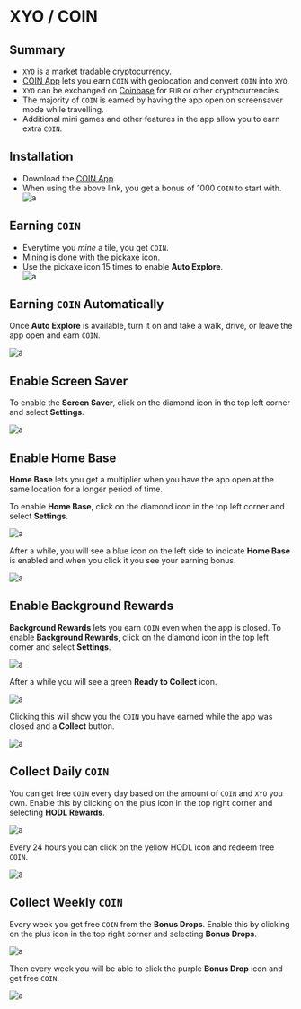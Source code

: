 # XYO / COIN

## Summary

* [`XYO`](https://coinmarketcap.com/currencies/xyo/) is a market tradable cryptocurrency.
* [COIN App](https://coin.onelink.me/ePJg?af_referrer_name=User&af_siteid=1450443351&af_referrer_uid=1591719668127-5903811&af_channel=Share&pid=af_app_invites&af_referrer_customer_id=CenRw6OyeVZ3Pczp8ivi9Jh5IFQ2) lets you earn `COIN` with geolocation and convert `COIN` into `XYO`.
* `XYO` can be exchanged on [Coinbase](https://coinbase.com/join/CUMPS_Y?src=referral-link) for `EUR` or other cryptocurrencies.
* The majority of `COIN` is earned by having the app open on screensaver mode while travelling.
* Additional mini games and other features in the app allow you to earn extra `COIN`.

## Installation

* Download the [COIN App](https://coin.onelink.me/ePJg?af_referrer_name=User&af_siteid=1450443351&af_referrer_uid=1591719668127-5903811&af_channel=Share&pid=af_app_invites&af_referrer_customer_id=CenRw6OyeVZ3Pczp8ivi9Jh5IFQ2).
* When using the above link, you get a bonus of 1000 `COIN` to start with. \
  ![a](https://github.com/CumpsD/second-brain/raw/main/assets/crypto/xyo/referral-bonus.jpg "a")

## Earning `COIN`

* Everytime you *mine* a tile, you get `COIN`.
* Mining is done with the pickaxe icon.
* Use the pickaxe icon 15 times to enable **Auto Explore**. \
  ![a](https://github.com/CumpsD/second-brain/raw/main/assets/crypto/xyo/auto-explore.jpg "a")

## Earning `COIN` Automatically

Once **Auto Explore** is available, turn it on and take a walk, drive, or leave the app open and earn `COIN`.

![a](https://github.com/CumpsD/second-brain/raw/main/assets/crypto/xyo/earning.png "a")

## Enable Screen Saver

To enable the **Screen Saver**, click on the diamond icon in the top left corner and select **Settings**.

![a](https://github.com/CumpsD/second-brain/raw/main/assets/crypto/xyo/screensaver.png "a")

## Enable Home Base

**Home Base** lets you get a multiplier when you have the app open at the same location for a longer period of time.

To enable **Home Base**, click on the diamond icon in the top left corner and select **Settings**.

![a](https://github.com/CumpsD/second-brain/raw/main/assets/crypto/xyo/icons.png "a")

After a while, you will see a blue icon on the left side to indicate **Home Base** is enabled and when you click it you see your earning bonus.

![a](https://github.com/CumpsD/second-brain/raw/main/assets/crypto/xyo/home-base.png "a")

## Enable Background Rewards

**Background Rewards** lets you earn `COIN` even when the app is closed. To enable **Background Rewards**, click on the diamond icon in the top left corner and select **Settings**.

![a](https://github.com/CumpsD/second-brain/raw/main/assets/crypto/xyo/icons.png "a")

After a while you will see a green **Ready to Collect** icon.

![a](https://github.com/CumpsD/second-brain/raw/main/assets/crypto/xyo/collect.png "a")

Clicking this will show you the `COIN` you have earned while the app was closed and a **Collect** button.

![a](https://github.com/CumpsD/second-brain/raw/main/assets/crypto/xyo/background-rewards.png "a")

## Collect Daily `COIN`

You can get free `COIN` every day based on the amount of `COIN` and `XYO` you own. Enable this by clicking on the plus icon in the top right corner and selecting **HODL Rewards**.

![a](https://github.com/CumpsD/second-brain/raw/main/assets/crypto/xyo/enable-hodl.png "a")

Every 24 hours you can click on the yellow HODL icon and redeem free `COIN`.

![a](https://github.com/CumpsD/second-brain/raw/main/assets/crypto/xyo/redeem-hodl.png "a")

## Collect Weekly `COIN`

Every week you get free `COIN` from the **Bonus Drops**. Enable this by clicking on the plus icon in the top right corner and selecting **Bonus Drops**.

![a](https://github.com/CumpsD/second-brain/raw/main/assets/crypto/xyo/enable-hodl.png "a")

Then every week you will be able to click the purple **Bonus Drop** icon and get free `COIN`.

![a](https://github.com/CumpsD/second-brain/raw/main/assets/crypto/xyo/bonus-drop.png "a")
